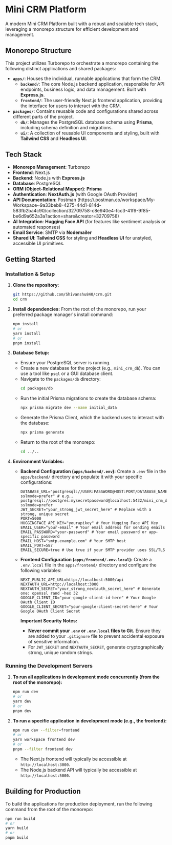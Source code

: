 # Mini CRM Platform

A modern Mini CRM Platform built with a robust and scalable tech stack, leveraging a monorepo structure for efficient development and management.

## Monorepo Structure

This project utilizes Turborepo to orchestrate a monorepo containing the following distinct applications and shared packages:

-   **`apps/`**: Houses the individual, runnable applications that form the CRM.
    -   **`backend/`**: The core Node.js backend application, responsible for API endpoints, business logic, and data management. Built with **Express.js**.
    -   **`frontend/`**: The user-friendly Next.js frontend application, providing the interface for users to interact with the CRM.
-   **`packages/`**: Contains reusable code and configurations shared across different parts of the project.
    -   **`db/`**: Manages the PostgreSQL database schema using **Prisma**, including schema definition and migrations.
    -   **`ui/`**: A collection of reusable UI components and styling, built with **Tailwind CSS** and **Headless UI**.

## Tech Stack

-   **Monorepo Management**: Turborepo
-   **Frontend**: Next.js
-   **Backend**: Node.js with **Express.js**
-   **Database**: PostgreSQL
-   **ORM (Object-Relational Mapper)**: **Prisma**
-   **Authentication**: **NextAuth.js** (with Google OAuth Provider)
-   **API Documentation**: Postman (https://.postman.co/workspace/My-Workspace~9a33beb8-4275-44d1-814d-583fb2ba4c90/collection/32709758-c8e940e4-fcc3-41f9-9f85-be6d9a652a3a?action=share&creator=32709758)
-   **AI Integration**: **Hugging Face API** (for features like sentiment analysis or automated responses)
-   **Email Service**: SMTP via **Nodemailer**
-   **Shared UI**: **Tailwind CSS** for styling and **Headless UI** for unstyled, accessible UI primitives.

## Getting Started

### Installation & Setup

1.  **Clone the repository:**
    ```bash
    git https://github.com/Shivanshu840/crm.git
    cd crm
    ```

2.  **Install dependencies:**
    From the root of the monorepo, run your preferred package manager's install command:
    ```bash
    npm install
    # or
    yarn install
    # or
    pnpm install
    ```

3.  **Database Setup:**
    -   Ensure your PostgreSQL server is running.
    -   Create a new database for the project (e.g., `mini_crm_db`). You can use a tool like `psql` or a GUI database client.
    -   Navigate to the `packages/db` directory:
        ```bash
        cd packages/db
        ```
    -   Run the initial Prisma migrations to create the database schema:
        ```bash
        npx prisma migrate dev --name initial_data
        ```
    -   Generate the Prisma Client, which the backend uses to interact with the database:
        ```bash
        npx prisma generate
        ```
    -   Return to the root of the monorepo:
        ```bash
        cd ../..
        ```

4.  **Environment Variables:**

    * **Backend Configuration (`apps/backend/.env`):**
        Create a `.env` file in the `apps/backend/` directory and populate it with your specific configurations:

        ```env
        DATABASE_URL="postgresql://USER:PASSWORD@HOST:PORT/DATABASE_NAME?sslmode=prefer" # e.g., postgresql://postgres:mysecretpassword@localhost:5432/mini_crm_db?sslmode=prefer
        JWT_SECRET="your_strong_jwt_secret_here" # Replace with a strong, unique secret
        PORT=5000
        HUGGINGFACE_API_KEY="yourapikey" # Your Hugging Face API Key
        EMAIL_USER="your-email" # Your email address for sending emails
        EMAIL_PASSWORD="your-password" # Your email password or app-specific password
        EMAIL_HOST="smtp.example.com" # Your SMTP host
        EMAIL_PORT=587
        EMAIL_SECURE=true # Use true if your SMTP provider uses SSL/TLS
        ```

    * **Frontend Configuration (`apps/frontend/.env.local`):**
        Create a `.env.local` file in the `apps/frontend/` directory and configure the following variables:

        ```env
        NEXT_PUBLIC_API_URL=http://localhost:5000/api
        NEXTAUTH_URL=http://localhost:3000
        NEXTAUTH_SECRET="your_strong_nextauth_secret_here" # Generate one: openssl rand -hex 32
        GOOGLE_CLIENT_ID="your-google-client-id-here" # Your Google OAuth Client ID
        GOOGLE_CLIENT_SECRET="your-google-client-secret-here" # Your Google OAuth Client Secret
        ```

        **Important Security Notes:**
        * **Never commit your `.env` or `.env.local` files to Git.** Ensure they are added to your `.gitignore` file to prevent accidental exposure of sensitive information.
        * For `JWT_SECRET` and `NEXTAUTH_SECRET`, generate cryptographically strong, unique random strings.

### Running the Development Servers

1.  **To run all applications in development mode concurrently (from the root of the monorepo):**
    ```bash
    npm run dev
    # or
    yarn dev
    # or
    pnpm dev
    ```

2.  **To run a specific application in development mode (e.g., the frontend):**
    ```bash
    npm run dev --filter=frontend
    # or
    yarn workspace frontend dev
    # or
    pnpm --filter frontend dev
    ```

    -   The Next.js frontend will typically be accessible at `http://localhost:3000`.
    -   The Node.js backend API will typically be accessible at `http://localhost:5000`.

## Building for Production

To build the applications for production deployment, run the following command from the root of the monorepo:

```bash
npm run build
# or
yarn build
# or
pnpm build